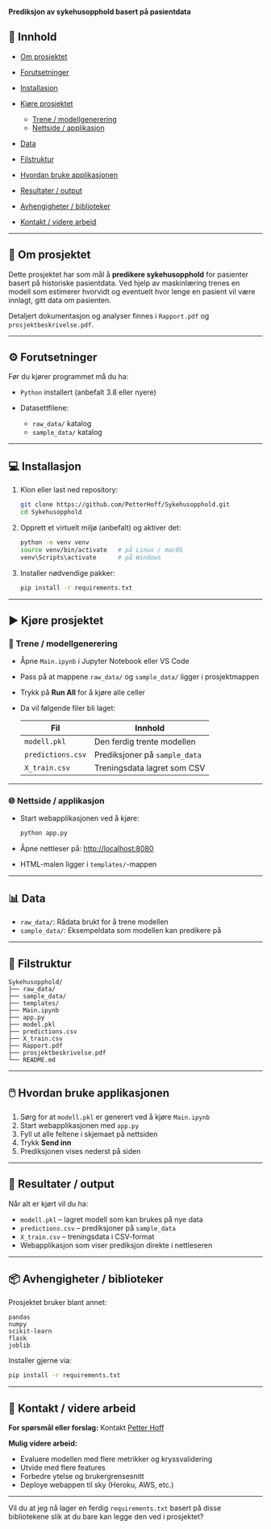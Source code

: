 
**Prediksjon av sykehusopphold basert på pasientdata**

## 📌 Innhold

* [Om prosjektet](#om-prosjektet)
* [Forutsetninger](#forutsetninger)
* [Installasjon](#installasjon)
* [Kjøre prosjektet](#kjøre-prosjektet)

  * [Trene / modellgenerering](#trene--modellgenerering)
  * [Nettside / applikasjon](#nettside--applikasjon)
* [Data](#data)
* [Filstruktur](#filstruktur)
* [Hvordan bruke applikasjonen](#hvordan-bruke-applikasjonen)
* [Resultater / output](#resultater--output)
* [Avhengigheter / biblioteker](#avhengigheter--biblioteker)
* [Kontakt / videre arbeid](#kontakt--videre-arbeid)

---

## 📖 Om prosjektet

Dette prosjektet har som mål å **predikere sykehusopphold** for pasienter basert på historiske pasientdata.
Ved hjelp av maskinlæring trenes en modell som estimerer hvorvidt og eventuelt hvor lenge en pasient vil være innlagt, gitt data om pasienten.

Detaljert dokumentasjon og analyser finnes i `Rapport.pdf` og `prosjektbeskrivelse.pdf`.

---

## ⚙️ Forutsetninger

Før du kjører programmet må du ha:

* `Python` installert (anbefalt 3.8 eller nyere)
* Datasettfilene:

  * `raw_data/` katalog
  * `sample_data/` katalog

---

## 💻 Installasjon

1. Klon eller last ned repository:

   ```bash
   git clone https://github.com/PetterHoff/Sykehusopphold.git
   cd Sykehusopphold
   ```

2. Opprett et virtuelt miljø (anbefalt) og aktiver det:

   ```bash
   python -m venv venv
   source venv/bin/activate   # på Linux / macOS
   venv\Scripts\activate      # på Windows
   ```

3. Installer nødvendige pakker:

   ```bash
   pip install -r requirements.txt
   ```

---

## ▶️ Kjøre prosjektet

### 🧠 Trene / modellgenerering

* Åpne `Main.ipynb` i Jupyter Notebook eller VS Code
* Pass på at mappene `raw_data/` og `sample_data/` ligger i prosjektmappen
* Trykk på **Run All** for å kjøre alle celler
* Da vil følgende filer bli laget:

  | Fil               | Innhold                       |
  | ----------------- | ----------------------------- |
  | `modell.pkl`      | Den ferdig trente modellen    |
  | `predictions.csv` | Prediksjoner på `sample_data` |
  | `X_train.csv`     | Treningsdata lagret som CSV   |

---

### 🌐 Nettside / applikasjon

* Start webapplikasjonen ved å kjøre:

  ```bash
  python app.py
  ```
* Åpne nettleser på: [http://localhost:8080](http://localhost:8080)
* HTML-malen ligger i `templates/`-mappen

---

## 📊 Data

* `raw_data/`: Rådata brukt for å trene modellen
* `sample_data/`: Eksempeldata som modellen kan predikere på

---

## 📁 Filstruktur

```
Sykehusopphold/
├── raw_data/          
├── sample_data/       
├── templates/         
├── Main.ipynb         
├── app.py             
├── model.pkl          
├── predictions.csv    
├── X_train.csv        
├── Rapport.pdf        
├── prosjektbeskrivelse.pdf
└── README.md           
```

---

## 🖱️ Hvordan bruke applikasjonen

1. Sørg for at `modell.pkl` er generert ved å kjøre `Main.ipynb`
2. Start webapplikasjonen med `app.py`
3. Fyll ut alle feltene i skjemaet på nettsiden
4. Trykk **Send inn**
5. Prediksjonen vises nederst på siden

---

## 📁 Resultater / output

Når alt er kjørt vil du ha:

* `modell.pkl` – lagret modell som kan brukes på nye data
* `predictions.csv` – prediksjoner på `sample_data`
* `X_train.csv` – treningsdata i CSV-format
* Webapplikasjon som viser prediksjon direkte i nettleseren

---

## 📦 Avhengigheter / biblioteker

Prosjektet bruker blant annet:

```
pandas
numpy
scikit-learn
flask
joblib
```

Installer gjerne via:

```bash
pip install -r requirements.txt
```

---

## 📩 Kontakt / videre arbeid

**For spørsmål eller forslag:**
Kontakt [Petter Hoff](mailto:din-epost@eksempel.no)

**Mulig videre arbeid:**

* Evaluere modellen med flere metrikker og kryssvalidering
* Utvide med flere features
* Forbedre ytelse og brukergrensesnitt
* Deploye webappen til sky (Heroku, AWS, etc.)

---

Vil du at jeg nå lager en ferdig `requirements.txt` basert på disse bibliotekene slik at du bare kan legge den ved i prosjektet?
